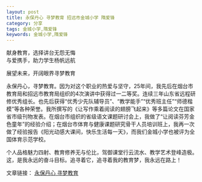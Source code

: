 ```yaml
---
layout: post
title: 永保丹心 寻梦教育 招远市金城小学 隋爱锋
category: 分享
tags: 金城小学,隋爱锋
keywords: 金城小学,隋爱锋
---
```


献身教育，选择讲台无怨无悔
\
与爱携手，助力学生杨帆远航

展望未来，开阔眼界寻梦教育

永保丹心，寻梦教育。因为对这个职业的热爱与坚守，25年间，我先后在烟台市教育局和招远市教育局组织的4次演讲中获得过一二等奖。连续三年山东省远程研修优秀组长。也先后获得“优秀少先队辅导员”、“教学能手”“优秀班主任”“师德楷模”等各种荣誉。我所撰写的《让写作乘着阅读的翅膀飞起来》等多篇论文在国家省市级刊物发表。在烟台市组织的省级语文课题研讨会上，我做了“让阅读芬芳金色童年”的经验介绍；在烟台市体育与健康课题研究骨干人员培训班上，我再一次做了经验报告《阳光动感大课间，快乐生活每一天》，而我们金城小学也被评为全国体育示范学校。

个人品格魅力四射、教育修养无与伦比，驾御课堂行云流水、教学艺术登峰造极。这，是我永远的奋斗目标。追寻着它，追寻着我的教育梦，我永远在路上！

文章链接：
[永保丹心 寻梦教育](http://pan.baidu.com/s/1miiagVu)

